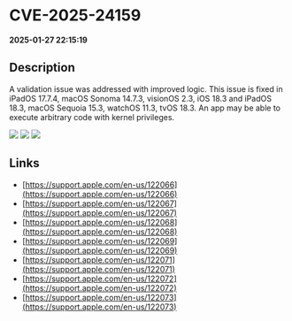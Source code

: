 # CVE-2025-24159

**2025-01-27 22:15:19**

## Description
A validation issue was addressed with improved logic. This issue is fixed in iPadOS 17.7.4, macOS Sonoma 14.7.3, visionOS 2.3, iOS 18.3 and iPadOS 18.3, macOS Sequoia 15.3, watchOS 11.3, tvOS 18.3. An app may be able to execute arbitrary code with kernel privileges.

![](https://img.shields.io/static/v1?label=Score&message=7.8&color=red)
![](https://img.shields.io/static/v1?label=Severity&message=HIGH&color=red)
![](https://img.shields.io/static/v1?label=CWE&message=RCE&color=green)

## Links
- [https://support.apple.com/en-us/122066](https://support.apple.com/en-us/122066)
- [https://support.apple.com/en-us/122067](https://support.apple.com/en-us/122067)
- [https://support.apple.com/en-us/122068](https://support.apple.com/en-us/122068)
- [https://support.apple.com/en-us/122069](https://support.apple.com/en-us/122069)
- [https://support.apple.com/en-us/122071](https://support.apple.com/en-us/122071)
- [https://support.apple.com/en-us/122072](https://support.apple.com/en-us/122072)
- [https://support.apple.com/en-us/122073](https://support.apple.com/en-us/122073)
